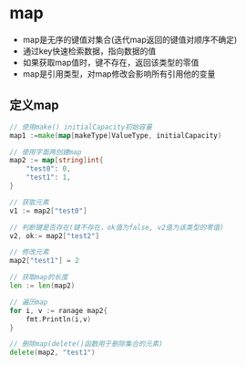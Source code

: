 # map

* map是无序的键值对集合(迭代map返回的键值对顺序不确定)
* 通过key快速检索数据，指向数据的值
* 如果获取map值时，键不存在，返回该类型的零值
* map是引用类型，对map修改会影响所有引用他的变量

## 定义map
```go
// 使用make() initialCapacity初始容量
map1 :=make(map[makeType]ValueType, initialCapacity)

// 使用字面两创建map
map2 := map[string]int{
    "test0": 0,
    "test1": 1,
}

// 获取元素
v1 := map2["test0"]

// 判断键是否存在(键不存在，ok值为false, v2值为该类型的零值)
v2, ok:= map2["test2"]

// 修改元素
map2["test1"] = 2

// 获取map的长度
len := len(map2)

// 遍历map
for i, v := ranage map2{
    fmt.Println(i,v)
}

// 删除map(delete()函数用于删除集合的元素)
delete(map2, "test1")
```